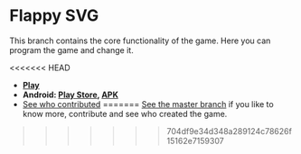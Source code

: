Flappy SVG
==========

This branch contains the core functionality of the game. Here you can program the game and change it.

<<<<<<< HEAD
- **[Play](https://fossasia.github.io/flappy-svg)**
- **Android: [Play Store](https://play.google.com/store/apps/details?id=fossasia.flappysvg),  [APK](FlappySVG_Android/app-release.apk?raw=true)**
- [See who contributed](http://fossasia.github.io/flappy-svg/credits.html)
=======
[See the master branch](../../tree/master#flappy-svg) if you like to know more, contribute and see who created the game.
>>>>>>> 704df9e34d348a289124c78626f15162e7159307


